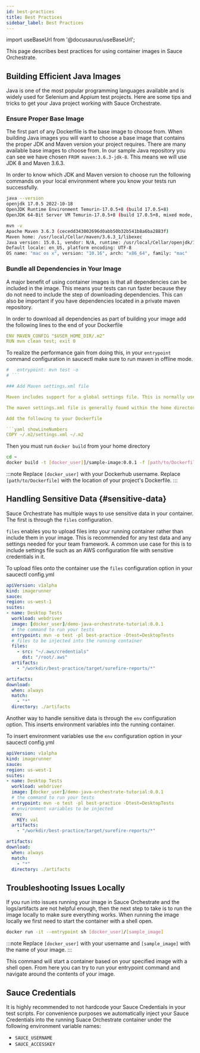 ```yaml
---
id: best-practices
title: Best Practices
sidebar_label: Best Practices
---
```


import useBaseUrl from '@docusaurus/useBaseUrl';

This page describes best practices for using container images in Sauce Orchestrate.

## Building Efficient Java Images

Java is one of the most popular programming languages available and is widely used for Selenium and Appium test projects. Here are some tips and tricks to get your Java project working with Sauce Orchestrate.

### Ensure Proper Base Image

The first part of any Dockerfile is the base image to choose from. When building Java images you will want to choose a base image that contains the proper JDK and Maven version your project requires. There are many available base images to choose from. In our sample Java repository you can see we have chosen `FROM maven:3.6.3-jdk-8`. This means we will use JDK 8 and Maven 3.6.3.

In order to know which JDK and Maven version to choose run the following commands on your local environment where you know your tests run successfully.

```bash
java --version
openjdk 17.0.5 2022-10-18
OpenJDK Runtime Environment Temurin-17.0.5+8 (build 17.0.5+8)
OpenJDK 64-Bit Server VM Temurin-17.0.5+8 (build 17.0.5+8, mixed mode, sharing)

mvn -v
Apache Maven 3.6.3 (cecedd343002696d0abb50b32b541b8a6ba2883f)
Maven home: /usr/local/Cellar/maven/3.6.3_1/libexec
Java version: 15.0.1, vendor: N/A, runtime: /usr/local/Cellar/openjdk/15.0.1/libexec/openjdk.jdk/Contents/Home
Default locale: en_US, platform encoding: UTF-8
OS name: "mac os x", version: "10.16", arch: "x86_64", family: "mac"
```

### Bundle all Dependencies in Your Image

A major benefit of using container images is that all dependencies can be included in the image. This means your tests can run faster because they do not need to include the step of downloading dependencies. This can also be important if you have dependencies located in a private maven repository.

In order to download all dependencies as part of building your image add the following lines to the end of your Dockerfile

```yaml showLineNumbers
ENV MAVEN_CONFIG "$USER_HOME_DIR/.m2"
RUN mvn clean test; exit 0
```

To realize the performance gain from doing this, in your `entrypoint` command configuration in saucectl make sure to run maven in offline mode.

````yaml
#   entrypoint: mvn test -o
# ```

### Add Maven settings.xml file

Maven includes support for a global settings file. This is normally used to configure global dependencies and registry locations. If your project requires the global settings.xml file be present then you must ensure that file exists within your container image.

The maven settings.xml file is generally found within the home directory of your local dev environment. In order to copy the settings.xml file located in your home directory you need to update your Dockerfile and where you run the ```docker build``` command from.

Add the following to your Dockerfile

```yaml showLineNumbers
COPY ~/.m2/settings.xml ~/.m2
````

Then you must run `docker build` from your home directory

```bash
cd ~
docker build -t [docker_user]]/sample-image:0.0.1 -f [path/to/Dockerfile]
```

:::note
Replace `[docker_user]` with your Dockerhub username. Replace `[path/to/Dockerfile]` with the location of your project's Dockerfile.
:::

## Handling Sensitive Data {#sensitive-data}

Sauce Orchestrate has multiple ways to use sensitive data in your container. The first is through the `files` configuration.

`files` enables you to upload files into your running container rather than include them in your image. This is recommended for any test data and any settings needed for your team framework. A common use case for this is to include settings file such as an AWS configuration file with sensitive credentials in it.

To upload files onto the container use the `files` configuration option in your saucectl config.yml

```yaml showLineNumbers
apiVersion: v1alpha
kind: imagerunner
sauce:
region: us-west-1
suites:
- name: Desktop Tests
  workload: webdriver
  image: [docker_user]/demo-java-orchestrate-tutorial:0.0.1
  # the command to run your tests
  entrypoint: mvn -o test -pl best-practice -Dtest=DesktopTests
  # files to be injected into the running container
  files:
    - src: "~/.aws/credentials"
      dst: "/root/.aws"
  artifacts:
    - "/workdir/best-practice/target/surefire-reports/*"

artifacts:
download:
  when: always
  match:
    - "*"
  directory: ./artifacts
```

Another way to handle sensitive data is through the `env` configuration option. This inserts environment variables into the running container.

To insert environment variables use the `env` configuration option in your saucectl config.yml

```yaml showLineNumbers
apiVersion: v1alpha
kind: imagerunner
sauce:
region: us-west-1
suites:
- name: Desktop Tests
  workload: webdriver
  image: [docker_user]/demo-java-orchestrate-tutorial:0.0.1
  # the command to run your tests
  entrypoint: mvn -o test -pl best-practice -Dtest=DesktopTests
  # environment variables to be injected
  env:
    KEY: val
  artifacts:
    - "/workdir/best-practice/target/surefire-reports/*"

artifacts:
download:
  when: always
  match:
    - "*"
  directory: ./artifacts
```

## Troubleshooting Issues Locally

If you run into issues running your image in Sauce Orchestrate and the logs/artifacts are not helpful enough, then the next step to take is to run the image locally to make sure everything works. When running the image locally we first need to start the container with a shell open.

```bash
docker run -it --entrypoint sh [docker_user]/[sample_image]
```

:::note
Replace `[docker_user]` with your username and `[sample_image]` with the name of your image.
:::

This command will start a container based on your specified image with a shell open. From here you can try to run your entrypoint command and navigate around the contents of your image.

## Sauce Credentials

It is highly recommended to not hardcode your Sauce Credentials in your test scripts. For convenience purposes we automatically inject your Sauce Credentials into the running Suace Orchestrate container under the following environment variable names:

- `SAUCE_USERNAME`
- `SAUCE_ACCESSKEY`

